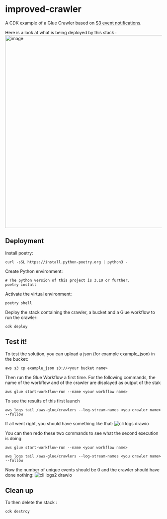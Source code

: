 # improved-crawler
A CDK example of a Glue Crawler based on [S3 event notifications](https://docs.aws.amazon.com/glue/latest/dg/crawler-s3-event-notifications.html).

Here is a look at what is being deployed by this stack :
<img width="622" alt="image" src="https://user-images.githubusercontent.com/48856634/221613582-fdb4bcdd-7dcf-4295-a434-a777e3a95a5b.png">

## Deployment
Install poetry:
```
curl -sSL https://install.python-poetry.org | python3 -
```

Create Python environment:
```
# The python version of this project is 3.10 or further.
poetry install
```
Activate the virtual environment:
```
poetry shell
```

Deploy the stack containing the crawler, a bucket and a Glue workflow to run the crawler:
```
cdk deploy
```

## Test it!
To test the solution, you can upload a json (for example example_json) in the bucket:
```
aws s3 cp example_json s3://<your bucket name>
```

Then run the Glue Workflow a first time. For the following commands, the name of the workflow and of the crawler are displayed as output of the stak
```
aws glue start-workflow-run --name <your workflow name>
```
To see the results of this first launch
```
aws logs tail /aws-glue/crawlers --log-stream-names <you crawler name> --follow
```
If all went right, you should have something like that:
![cli logs drawio](https://user-images.githubusercontent.com/48856634/221797944-eea8c7ca-b0bf-4668-b26c-0beb8a0a9177.png)

You can then redo these two commands to see what the second execution is doing
```
aws glue start-workflow-run --name <your workflow name>
```
```
aws logs tail /aws-glue/crawlers --log-stream-names <you crawler name> --follow
```
Now the number of unique events should be 0 and the crawler should have done nothing:
![cli logs2 drawio](https://user-images.githubusercontent.com/48856634/221798333-7c72d7c0-ad86-4258-8c7f-726cf7bc4370.png)

## Clean up
To then delete the stack :
```
cdk destroy
```
